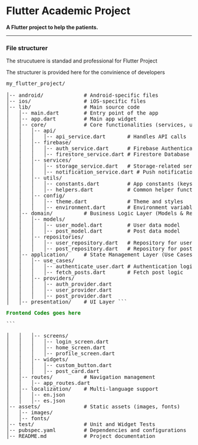 <h1>Flutter Academic Project</h1>
<b>A Flutter project to help the patients.</b>
<hr />

<h3>File structurer</h3>
<p>The strucutuere is standad and professional for Flutter Project  </p>
<p>The structurer is provided here for the convinience of developers</p>

<pre>
my_flutter_project/<br/>
│-- android/             # Android-specific files  
│-- ios/                 # iOS-specific files  
│-- lib/                 # Main source code  
│   │-- main.dart        # Entry point of the app  
│   │-- app.dart         # Main app widget  
│   │-- core/            # Core functionalities (services, utilities, configurations)  
│   │   │-- api/  
│   │   │   │-- api_service.dart       # Handles API calls  
│   │   │-- firebase/  
│   │   │   │-- auth_service.dart      # Firebase Authentication  
│   │   │   │-- firestore_service.dart # Firestore Database  
│   │   │-- services/  
│   │   │   │-- storage_service.dart   # Storage-related services  
│   │   │   │-- notification_service.dart # Push notifications  
│   │   │-- utils/  
│   │   │   │-- constants.dart         # App constants (keys, URLs)  
│   │   │   │-- helpers.dart           # Common helper functions  
│   │   │-- config/  
│   │   │   │-- theme.dart             # Theme and styles  
│   │   │   │-- environment.dart       # Environment variables  
│   │-- domain/          # Business Logic Layer (Models & Repositories)  
│   │   │-- models/  
│   │   │   │-- user_model.dart        # User data model  
│   │   │   │-- post_model.dart        # Post data model  
│   │   │-- repositories/  
│   │   │   │-- user_repository.dart   # Repository for user data  
│   │   │   │-- post_repository.dart   # Repository for post data  
│   │-- application/     # State Management Layer (Use Cases, Providers, Blocs)  
│   │   │-- use_cases/  
│   │   │   │-- authenticate_user.dart # Authentication logic  
│   │   │   │-- fetch_posts.dart       # Fetch post logic  
│   │   │-- providers/  
│   │   │   │-- auth_provider.dart  
│   │   │   │-- user_provider.dart  
│   │   │   │-- post_provider.dart  
│   │-- presentation/    # UI Layer ```<p style="color: green; font-weight: bold;">Frontend Codes goes here</p>```

│   │   │-- screens/  
│   │   │   │-- login_screen.dart  
│   │   │   │-- home_screen.dart  
│   │   │   │-- profile_screen.dart  
│   │   │-- widgets/  
│   │   │   │-- custom_button.dart  
│   │   │   │-- post_card.dart  
│   │-- routes/          # Navigation management  
│   │   │-- app_routes.dart  
│   │-- localization/    # Multi-language support  
│   │   │-- en.json  
│   │   │-- es.json  
│-- assets/              # Static assets (images, fonts)  
│   │-- images/  
│   │-- fonts/  
│-- test/                # Unit and Widget Tests  
│-- pubspec.yaml         # Dependencies and configurations  
│-- README.md            # Project documentation  
</pre>